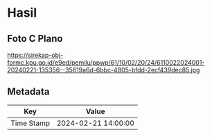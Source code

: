 # Hasil

## Foto C Plano

https://sirekap-obj-formc.kpu.go.id/e9ed/pemilu/ppwp/61/10/02/20/24/6110022024001-20240221-135356--35619a6d-6bbc-4805-bfdd-2ecf439dec85.jpg


## Metadata

| Key        | Value               |
| ---------- | ------------------- |
| Time Stamp | 2024-02-21 14:00:00 |



